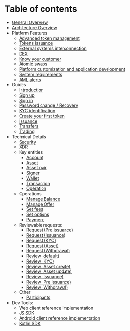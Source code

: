 # Table of contents

* [General Overview](README.md)
* [Architecture Overview](architecture.md)
* Platform Features
    * [Advanced token management](features/tokens_management.md)
    * [Tokens issuance](features/tokens_issuance.md)
    * [External systems interconnection](features/exsys_connection.md)
    * [DEX](features/dex.md)
    * [Know your customer](features/kyc.md)
    * [Atomic swaps](features/atomic_swaps.md)
    * [Platform customization and application development](features/customization.md)
    * [System requirements](features/sys_requirements.md)
    * [AML alerts](features/aml_alerts.md)
* Guides
    * [Introduction](tech/guides/intro.md)
    * [Sign up](tech/guides/sign_up.md)
    * [Sign in](tech/guides/sign_in.md)
    * [Password change / Recovery](tech/guides/password_change_recovery.md)
    * [KYC identification](tech/guides/kyc.md)
    * [Create your first token](tech/guides/create_token.md)
    * [Issuance](tech/guides/issuance.md)
    * [Transfers](tech/guides/transfer.md)
    * [Trading](tech/guides/trading.md)
* Technical Details
    * [Security](tech/security.md)
    * [XDR](tech/xdr.md)
    * Key entities
        * [Account](tech/key_entities/accounts.md)
        * [Asset](tech/key_entities/asset.md)
        * [Asset pair](tech/key_entities/asset_pair.md)
        * [Signer](tech/key_entities/signer.md)
        * [Wallet](tech/key_entities/wallet.md)
        * [Transaction](tech/key_entities/transaction.md)
        * [Operation](tech/key_entities/operation.md)
    * Operations
        * [Manage Balance](tech/operations/manage_balance.md)
        * [Manage Offer](tech/operations/manage_offer.md)
        * [Set fees](tech/operations/set_fees.md)
        * [Set options](tech/operations/set_options.md)
        * [Payment](tech/operations/payment.md)
    * Reviewable requests:
        * [Request (Pre issuance)](tech/requests/request_pre_issuance.md)
        * [Request (Issuance)](tech/requests/request_issuance.md)
        * [Request (KYC)](tech/requests/request_kyc.md)
        * [Request (Asset)](tech/requests/request_asset.md)
        * [Request (Withdrawal)](tech/requests/request_withdrawal.md)
        * [Review (default)](tech/requests/review.md)
        * [Review (KYC)](tech/requests/review_kyc.md)
        * [Review (Asset create)](tech/requests/review_asset_creation.md)
        * [Review (Asset update)](tech/requests/review_asset_update.md)
        * [Review (Issuance)](tech/requests/review_issuance.md)
        * [Review (Pre issuance)](tech/requests/review_pre_issuance.md)
        * [Review (Withdrawal)](tech/requests/review_withdrawal.md)
    * Other
        * [Participants](tech/other/participants.md)        
* Dev Tools:
    * [Web client reference implementation](https://github.com/tokend/client-scaffold)
    * [JS SDK](https://github.com/tokend/js-sdk)
    * [Android client reference implementation](https://github.com/tokend/android-client)
    * [Kotlin SDK](https://github.com/tokend/kotlin-sdk)
